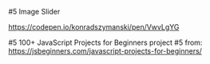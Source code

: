 #5 Image Slider 

https://codepen.io/konradszymanski/pen/VwvLgYG


#5 100+ JavaScript Projects for Beginners
project #5 from:
https://jsbeginners.com/javascript-projects-for-beginners/
